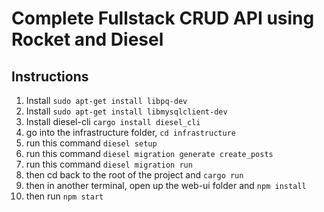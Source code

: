 # Complete Fullstack CRUD API using Rocket and Diesel

## Instructions

1. Install `sudo apt-get install libpq-dev`
2. Install `sudo apt-get install libmysqlclient-dev`
3. Install diesel-cli `cargo install diesel_cli`
4. go into the infrastructure folder, `cd infrastructure`
5. run this command `diesel setup`
6. run this command `diesel migration generate create_posts`
7. run this command `diesel migration run`
8. then cd back to the root of the project and `cargo run`
9. then in another terminal, open up the web-ui folder and `npm install`
10. then run `npm start`



